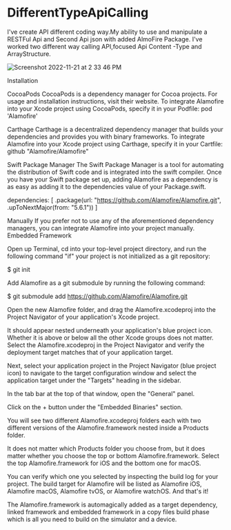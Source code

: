 # DifferentTypeApiCalling
I've create API different coding way.My ability to use and manipulate a RESTFul Api and Second Api json with added AlmoFire Package.
I've worked two different way calling API,focused Api Content -Type and ArrayStructure. 

![Screenshot 2022-11-21 at 2 33 46 PM](https://user-images.githubusercontent.com/109663223/203032032-7f27f3ef-66e6-4b73-80d6-86d0e83058db.png)


Installation

CocoaPods
CocoaPods is a dependency manager for Cocoa projects. For usage and installation instructions, visit their website. To integrate Alamofire into your Xcode project using CocoaPods, specify it in your Podfile:
pod 'Alamofire'

Carthage
Carthage is a decentralized dependency manager that builds your dependencies and provides you with binary frameworks. To integrate Alamofire into your Xcode project using Carthage, specify it in your Cartfile:
github "Alamofire/Alamofire"

Swift Package Manager
The Swift Package Manager is a tool for automating the distribution of Swift code and is integrated into the swift compiler.
Once you have your Swift package set up, adding Alamofire as a dependency is as easy as adding it to the dependencies value of your Package.swift.

dependencies: [
    .package(url: "https://github.com/Alamofire/Alamofire.git", .upToNextMajor(from: "5.6.1"))
]


Manually
If you prefer not to use any of the aforementioned dependency managers, you can integrate Alamofire into your project manually.
Embedded Framework

Open up Terminal, cd into your top-level project directory, and run the following command "if" your project is not initialized as a git repository:

$ git init

Add Alamofire as a git submodule by running the following command:

$ git submodule add https://github.com/Alamofire/Alamofire.git

Open the new Alamofire folder, and drag the Alamofire.xcodeproj into the Project Navigator of your application's Xcode project.

It should appear nested underneath your application's blue project icon. Whether it is above or below all the other Xcode groups does not matter.
Select the Alamofire.xcodeproj in the Project Navigator and verify the deployment target matches that of your application target.

Next, select your application project in the Project Navigator (blue project icon) to navigate to the target configuration window and select the application target under the "Targets" heading in the sidebar.

In the tab bar at the top of that window, open the "General" panel.

Click on the + button under the "Embedded Binaries" section.

You will see two different Alamofire.xcodeproj folders each with two different versions of the Alamofire.framework nested inside a Products folder.

It does not matter which Products folder you choose from, but it does matter whether you choose the top or bottom Alamofire.framework.
Select the top Alamofire.framework for iOS and the bottom one for macOS.

You can verify which one you selected by inspecting the build log for your project. The build target for Alamofire will be listed as Alamofire iOS, Alamofire macOS, Alamofire tvOS, or Alamofire watchOS.
And that's it!

The Alamofire.framework is automagically added as a target dependency, linked framework and embedded framework in a copy files build phase which is all you need to build on the simulator and a device.
